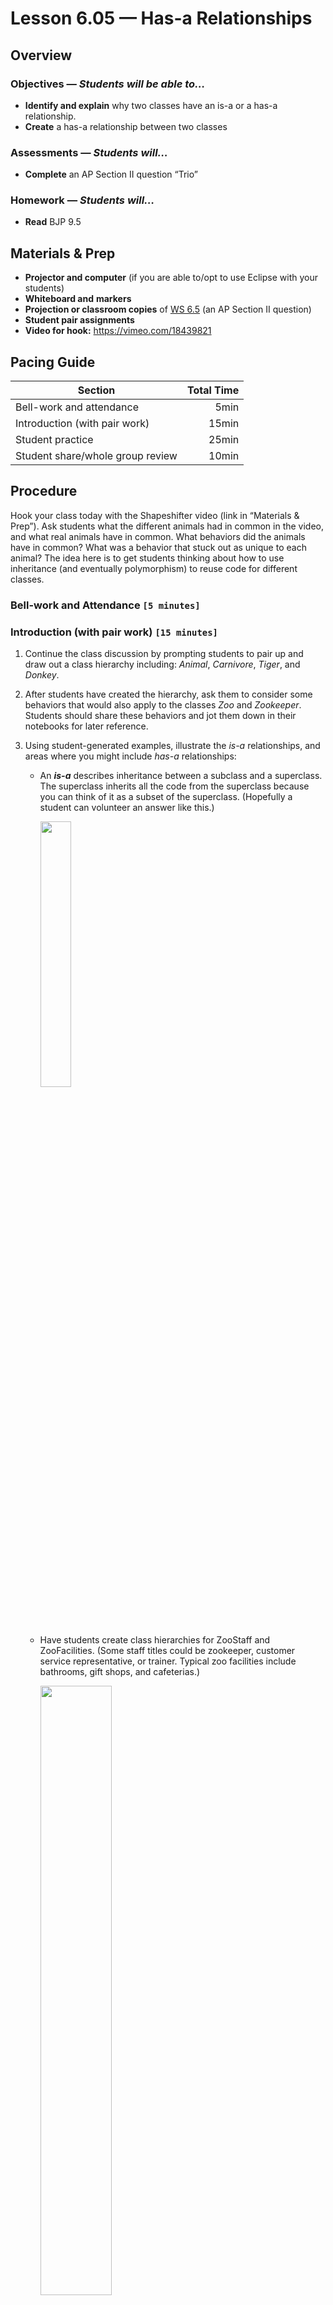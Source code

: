 Lesson 6.05 — Has-a Relationships
====================================================================================================

Overview
--------
### Objectives — _Students will be able to…_
- **Identify and explain** why two classes have an is-a or a has-a relationship.
- **Create** a has-a relationship between two classes

### Assessments — _Students will…_
-   **Complete** an AP Section II question “Trio”

### Homework — _Students will…_
-   **Read** BJP 9.5


Materials & Prep
----------------
- **Projector and computer** (if you are able to/opt to use Eclipse with your students)
- **Whiteboard and** **markers**
- **Projection or classroom copies** of [WS 6.5][] (an AP Section II question)
- **Student pair assignments**
- **Video for hook:** <https://vimeo.com/18439821>


Pacing Guide
------------
| Section                          | Total Time |
|----------------------------------|-----------:|
| Bell-work and attendance         |       5min |
| Introduction (with pair work)    |      15min |
| Student practice                 |      25min |
| Student share/whole group review |      10min |


Procedure
---------
Hook your class today with the Shapeshifter video (link in “Materials & Prep”). Ask students what
the different animals had in common in the video, and what real animals have in common. What
behaviors did the animals have in common? What was a behavior that stuck out as unique to each
animal? The idea here is to get students thinking about how to use inheritance (and eventually
polymorphism) to reuse code for different classes.

### Bell-work and Attendance `[5 minutes]`

### Introduction (with pair work) `[15 minutes]`
1. Continue the class discussion by prompting students to pair up and draw out a class hierarchy
   including: *Animal*, *Carnivore*, *Tiger*, and *Donkey*.

2. After students have created the hierarchy, ask them to consider some behaviors that would also
   apply to the classes *Zoo* and *Zookeeper*. Students should share these behaviors and jot them
   down in their notebooks for later reference.

3. Using student-generated examples, illustrate the *is-a* relationships, and areas where you might
   include *has-a* relationships:

   - An **_is-a_** describes inheritance between a subclass and a superclass. The superclass inherits
     all the code from the superclass because you can think of it as a subset of the superclass.
     (Hopefully a student can volunteer an answer like this.)

     <img src="media/figure-605a.png" width="33%" />

   - Have students create class hierarchies for ZooStaff and ZooFacilities. (Some staff titles could
     be zookeeper, customer service representative, or trainer. Typical zoo facilities include
     bathrooms, gift shops, and cafeterias.)

     <img src="media/figure-605b.png" width="50%" />

     <img src="media/figure-605c.png" width="50%" />

   - **_Has-a_** describes the relationship between a class that is client code of another class.
     The class is a component of the “client class,” and one object *contains* the other. To create
     a *has-a* relationship, write a field in the class that refers to the other class:

     ``` Java
     public class Zoo {
         private Animal [] animals;
         private ZooMember [] zooMembers;
         private ZooFacility [] zooFacilities;
         …
     ```

   - We create fields that refer to other classes (highlighted) to create a *has-a* relationship.
     When you can’t substitute one class for another, you should use a has-a relationship. A zoo is
     not an animal (or array of animals), nor is it a staff member (or array of staff members). A
     zoo contains, or *has*, all of these components.

### Student Practice `[25 minutes]`
1. Students should remain in their student pairs. If your classroom has computers, students should
   complete the following exercise in Eclipse, and you should review the protocol for submitting
   assignments electronically.

2. Before students get started, ask students what types of meals they see in fast food restaurants,
   and what options are typically bundled together. Guide students to discuss:

   1. Sandwiches: chicken, burger, fish

   2. Drinks: soda, water, juice, coffee, milk

   3. Sides: French fries, onion rings, tatertots, salad, apple slices

   In the examples here, ChickenSandwich, BurgerSandwich, FishSandwich, SodaDrink (_etc._) are
   subclasses. A very rich class hierarchy can be formed here! Explain to students that they’re
   going to generate complex code that uses inheritance and polymorphism to model the state and
   behavior of *ValueMeals*.

3. On the projector, whiteboard, or as a handout, give students the 2014 AP exam Section II question
   4 problem “Trio.” A copy of this problem has been included in your materials as WS 6.5.

4. Give students ≈20 minutes to write and debug their sample code. Walk around the room checking on
   students and offering guidance if they are stuck or on the wrong path. Choose one or two student
   pairs to share their code with the class during whole-group discussion, and help those students
   save and transfer their files to the projecting computer.

### Student Share/Whole Group Review `[10 minutes]`
In a whole group, ask for students to share their code and explain how the established the *has-a*
relationship between classes. Check for student understanding by asking why a has-a relationship was
more appropriate than creating a *is-a (*hierarchical) relationship.


Accommodation and Differentiation
---------------------------------

### Common Questions/Issues

- You may have to remind students to write toString methods in the other classes as well. Have
  students demonstrate flow of control on the toString method to demonstrate why a toString method
  in the “client class” will require a toString method in the other classes.

- Check to make sure students are using private fields. If you’re seeing many students using public
  fields, pause the class to lead a whole group discussion about why encapsulation is so important.
  (The Y2K bug is a particularly exciting example of what happens when we don’t encapsulate code. Be
  sure to describe the panic and doomsday predictions that this caused!)

- If your students have been having trouble tracing the flow of control as a method calls another
  method in a different class, take some time to demonstrate how to use the step-into and step-over
  buttons in Eclipse.

  - The step-over and step-into buttons can be found in the top toolbar.

  - In the screenshot below, the pointer rests on the step-into button, which will advance the flow
    of control one step at a time. The step-over button will jump to the end location of control
    once the entire method has executed.

    <img src="media/figure-605d.png" width="20%" />

If students complete this assignment quickly, encourage them to increase the complexity and depth of
the program. Some ideas to get students started:

  - Introduce an `Aquarium` class with associated *has-a* and *is-a* relationships to some of the
    classes you already created.

  - Create additional subclasses in `Animal`, or classes such as `AquariumStaff` as needed.

If you’d like for students to expand on the AP question given, have students:

  - Create additional subclasses for Drink/Sandwich/Salad (if not already done)

  - Create a Menu of ValueMeal options, and allow user to select the options they want to create a
    meal

  - Add serving sizes to Drink and Side, and create a SuperSizeValueMeal

  - Add price to Sandwich/Drink/Salad and have ValueMeal prices be 85% of the total item prices.

If students are struggling with the assignment, allow more time (up to two class periods) to
complete the lesson. Read the prompt aloud for the class, and do the steps together if needed. In
classes with ELLs, you can distribute saved Eclipse files that contain an entire functional program,
with shuffled components. Students will need to organize the code fragments into the proper order (a
Parsons problem).


Teacher Prior CS Knowledge
--------------------------
_Is-a_ relationships define class hierarchy through inheritance, while _has-a_ relationships define
classes through the incorporation of component classes.


Misconceptions
--------------
_Has-a_ implies a one-to-one relationship, while in many cases, classes have a one-to-many
relationship. Use examples where the _has-a_ (composition) relationship is more than just a
1&ratio;1 relationship. For example, a deck of cards has 52 cards.


Forum discussion
----------------
[Lesson 6.05 Has-a Relationships (TEALS Discourse account required)](http://forums.tealsk12.org/c/unit-6/6-05-has-a-relationships)


[WS 6.5]:   https://raw.githubusercontent.com/TEALSK12/apcsa-public/master/curriculum/Unit6/WS%206.5.docx
